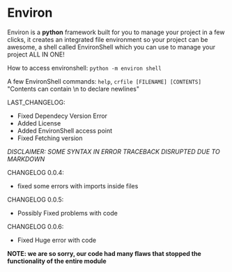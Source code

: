 # Environ
Environ is a **python** framework built for you to manage your project in a few clicks, it creates an integrated file environment so your project can be awesome, a shell called EnvironShell which you can use to manage your project ALL IN ONE!


How to access environshell:
` python -m environ shell `


A few EnvironShell commands:
` help `,
` crfile [FILENAME] [CONTENTS] `
"Contents can contain \n to declare newlines"

LAST_CHANGELOG:
* Fixed Dependecy Version Error
* Added License
* Added EnvironShell access point
* Fixed Fetching version



*DISCLAIMER: SOME SYNTAX IN ERROR TRACEBACK DISRUPTED DUE TO MARKDOWN*


CHANGELOG 0.0.4:
 * fixed some errors with imports inside files

CHANGELOG 0.0.5:
 * Possibly Fixed problems with code


CHANGELOG 0.0.6:
 * Fixed Huge error with code



**NOTE: we are so sorry, our code had many flaws that stopped the functionality of the entire module**